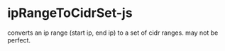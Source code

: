 ipRangeToCidrSet-js
===================

converts an ip range (start ip, end ip) to a set of cidr ranges. may not be perfect.
